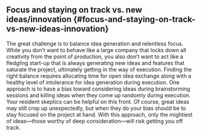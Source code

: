 ## Focus and staying on track vs. new ideas/innovation {#focus-and-staying-on-track-vs-new-ideas-innovation}

The great challenge is to balance idea generation and relentless focus. While you don’t want to behave like a large company that locks down all creativity from the point of production, you also don’t want to act like a fledgling start-up that is always generating new ideas and features that saturate the project, ultimately getting in the way of execution. Finding the right balance requires allocating time for open idea exchange along with a healthy level of intolerance for idea generation during execution. One approach is to have a bias toward considering ideas during brainstorming sessions and killing ideas when they come up randomly during execution. Your resident skeptics can be helpful on this front. Of course, great ideas may still crop up unexpectedly, but when they do your bias should be to stay focused on the project at hand. With this approach, only the mightiest of ideas—those worthy of deep consideration—will risk getting you off track.